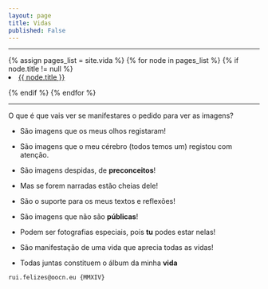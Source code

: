 ```yaml
---
layout: page
title: Vidas
published: False
---
```

<hr>
{% assign pages_list = site.vida %}
{% for node in pages_list %}
{% if node.title != null %}

<li class="nav-item">
<a class="nav-link{% if page.url == node.url %} nav-link-active{% endif %}" href="{{ node.url }}">{{ node.title }}</a>
</li>


{% endif %}
{% endfor %}
<hr>

O que é que vais ver se manifestares o pedido para ver as imagens?

* São imagens que os meus olhos registaram!

* São imagens que o meu cérebro (todos temos um) registou com atenção.

* São imagens despidas, de **preconceitos**!

* Mas se forem narradas estão cheias dele!

* São o suporte para os meus textos e reflexões!

* São imagens que não são **públicas**!

* Podem ser fotografias especiais, pois **tu** podes estar nelas!

* São manifestação de uma vida que aprecia todas as vidas!

* Todas juntas constituem o álbum da minha **vida**





```
rui.felizes@oocn.eu {MMXIV}
```

